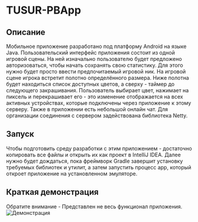 # TUSUR-PBApp

## Описание

Мобильное приложение разработано под платформу Android на языке Java. Пользовательский интерфейс приложения состоит из
одной игровой сцены. На ней изначально пользователю будет предложено авторизоваться, чтобы начать сохранять свою
статистику. Для этого нужно будет просто ввести предпочитаемый игровой ник. На игровой сцене игрока встретит полотно
определённого размера. Ниже полотна будет находиться список доступных цветов, а сверху - таймер до следующего
закрашивания. Пользователь выбирает цвет, нажимает на пиксель и перекрашивает его - это изменение отображается на всех
активных устройствах, которые подключены через приложение к этому серверу. Также в приложении есть небольшой онлайн чат.
Для организации соединения с сервером задействована библиотека Netty.

## Запуск

Чтобы подготовить среду разработки с этим приложением - достаточно копировать все файлы и открыть их как проект в
IntelliJ IDEA. Далее нужно будет дождаться, пока фреймворк Gradle завершит установку требуемых библиотек и утилит, а
затем запустить процесс app, который откроет приложение на установленном эмуляторе.

## Краткая демонстрация
Обратите внимание - Представлен не весь функционал приложения.
![Демонстрация](https://github.com/user-attachments/assets/44d93746-31f3-4324-93ee-05fb5a72cda0)
